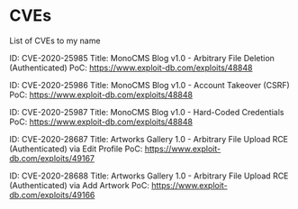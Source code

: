 # CVEs
List of CVEs to my name

ID: CVE-2020-25985
Title: MonoCMS Blog v1.0 - Arbitrary File Deletion (Authenticated)
PoC: https://www.exploit-db.com/exploits/48848

ID: CVE-2020-25986
Title: MonoCMS Blog v1.0 - Account Takeover (CSRF)
PoC: https://www.exploit-db.com/exploits/48848

ID: CVE-2020-25987
Title: MonoCMS Blog v1.0 - Hard-Coded Credentials
PoC: https://www.exploit-db.com/exploits/48848

ID: CVE-2020-28687
Title: Artworks Gallery 1.0 - Arbitrary File Upload RCE (Authenticated) via Edit Profile
PoC: https://www.exploit-db.com/exploits/49167

ID: CVE-2020-28688
Title: Artworks Gallery 1.0 - Arbitrary File Upload RCE (Authenticated) via Add Artwork
PoC: https://www.exploit-db.com/exploits/49166
